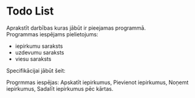 # Todo List
Aprakstīt darbības kuras jābūt ir pieejamas programmā.  
Programmas iespējams pielietojums:  
- iepirkumu saraksts
- uzdevumu saraksts
- viesu saraksts

Specifikācijai jābūt šeit:

Progrmmas iespējas:
Apskatīt iepirkumus,
Pievienot iepirkumus,
Noņemt iepirkumus,
Sadalīt iepirkumus pēc kārtas.
